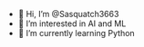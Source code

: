 - 👋 Hi, I’m @Sasquatch3663
- 👀 I’m interested in AI and ML
- 🌱 I’m currently learning Python


<!---
Sasquatch3663/Sasquatch3663 is a ✨ special ✨ repository because its `README.md` (this file) appears on your GitHub profile.
You can click the Preview link to take a look at your changes.
--->
